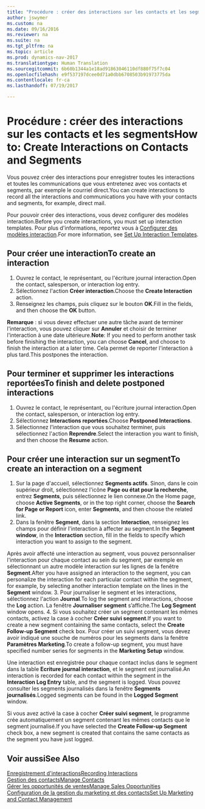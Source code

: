 ```yaml
---
title: "Procédure : créer des interactions sur les contacts et les segments"
author: jswymer
ms.custom: na
ms.date: 09/16/2016
ms.reviewer: na
ms.suite: na
ms.tgt_pltfrm: na
ms.topic: article
ms.prod: dynamics-nav-2017
ms.translationtype: Human Translation
ms.sourcegitcommit: 6b60b1344a1e18ad91863046110df880f75f7c04
ms.openlocfilehash: e9f537197dcee0d71a0dbb6708503b91973775da
ms.contentlocale: fr-ca
ms.lasthandoff: 07/19/2017

---
```

# <a name="how-to-create-interactions-on-contacts-and-segments"></a><span data-ttu-id="8eaa7-102">Procédure : créer des interactions sur les contacts et les segments</span><span class="sxs-lookup"><span data-stu-id="8eaa7-102">How to: Create Interactions on Contacts and Segments</span></span>
<span data-ttu-id="8eaa7-103">Vous pouvez créer des interactions pour enregistrer toutes les interactions et toutes les communications que vous entretenez avec vos contacts et segments, par exemple le courriel direct.</span><span class="sxs-lookup"><span data-stu-id="8eaa7-103">You can create interactions to record all the interactions and communications you have with your contacts and segments, for example, direct mail.</span></span>

<span data-ttu-id="8eaa7-104">Pour pouvoir créer des interactions, vous devez configurer des modèles interaction.</span><span class="sxs-lookup"><span data-stu-id="8eaa7-104">Before you create interactions, you must set up interaction templates.</span></span> <span data-ttu-id="8eaa7-105">Pour plus d'informations, reportez vous à [Configurer des modèles interaction](marketing-interactions.md#set-up-interaction-templates).</span><span class="sxs-lookup"><span data-stu-id="8eaa7-105">For more information, see  [Set Up Interaction Templates](marketing-interactions.md#set-up-interaction-templates).</span></span>

## <a name="to-create-an-interaction"></a><span data-ttu-id="8eaa7-106">Pour créer une interaction</span><span class="sxs-lookup"><span data-stu-id="8eaa7-106">To create an interaction</span></span>
1. <span data-ttu-id="8eaa7-107">Ouvrez le contact, le représentant, ou l'écriture journal interaction.</span><span class="sxs-lookup"><span data-stu-id="8eaa7-107">Open the contact, salesperson, or interaction log entry.</span></span>
2. <span data-ttu-id="8eaa7-108">Sélectionnez l'action **Créer interaction**.</span><span class="sxs-lookup"><span data-stu-id="8eaa7-108">Choose the **Create Interaction** action.</span></span>
3. <span data-ttu-id="8eaa7-109">Renseignez les champs, puis cliquez sur le bouton **OK**.</span><span class="sxs-lookup"><span data-stu-id="8eaa7-109">Fill in the fields, and then choose the **OK** button.</span></span>

<span data-ttu-id="8eaa7-110">**Remarque** : si vous devez effectuer une autre tâche avant de terminer l'interaction, vous pouvez cliquer sur **Annuler** et choisir de terminer l'interaction à une date ultérieure.</span><span class="sxs-lookup"><span data-stu-id="8eaa7-110">**Note**: If you need to perform another task before finishing the interaction, you can choose **Cancel**, and choose to finish the interaction at a later time.</span></span> <span data-ttu-id="8eaa7-111">Cela permet de reporter l'interaction à plus tard.</span><span class="sxs-lookup"><span data-stu-id="8eaa7-111">This postpones the interaction.</span></span>

## <a name="to-finish-and-delete-postponed-interactions"></a><span data-ttu-id="8eaa7-112">Pour terminer et supprimer les interactions reportées</span><span class="sxs-lookup"><span data-stu-id="8eaa7-112">To finish and delete postponed interactions</span></span>
1. <span data-ttu-id="8eaa7-113">Ouvrez le contact, le représentant, ou l'écriture journal interaction.</span><span class="sxs-lookup"><span data-stu-id="8eaa7-113">Open the contact, salesperson, or interaction log entry.</span></span>
2. <span data-ttu-id="8eaa7-114">Sélectionnez **Interactions reportées**.</span><span class="sxs-lookup"><span data-stu-id="8eaa7-114">Choose **Postponed Interactions**.</span></span>
3. <span data-ttu-id="8eaa7-115">Sélectionnez l'interaction que vous souhaitez terminer, puis sélectionnez l'action **Reprendre**.</span><span class="sxs-lookup"><span data-stu-id="8eaa7-115">Select the interaction you want to finish, and then choose the **Resume** action.</span></span>

## <a name="to-create-an-interaction-on-a-segment"></a><span data-ttu-id="8eaa7-116">Pour créer une interaction sur un segment</span><span class="sxs-lookup"><span data-stu-id="8eaa7-116">To create an interaction on a segment</span></span>
1. <span data-ttu-id="8eaa7-117">Sur la page d'accueil, sélectionnez **Segments actifs**. Sinon, dans le coin supérieur droit, sélectionnez l'icône **Page ou état pour la recherche**, entrez **Segments**, puis sélectionnez le lien connexe.</span><span class="sxs-lookup"><span data-stu-id="8eaa7-117">On the Home page, choose **Active Segments**, or in the top right corner, choose the **Search for Page or Report** icon, enter **Segments**, and then choose the related link.</span></span>
2. <span data-ttu-id="8eaa7-118">Dans la fenêtre **Segment**, dans la section **Interaction**, renseignez les champs pour définir l'interaction à affecter au segment.</span><span class="sxs-lookup"><span data-stu-id="8eaa7-118">In the **Segment window**, in the **Interaction** section, fill in the fields to specify which interaction you want to assign to the segment.</span></span>

  <span data-ttu-id="8eaa7-119">Après avoir affecté une interaction au segment, vous pouvez personnaliser l'interaction pour chaque contact au sein du segment, par exemple en sélectionnant un autre modèle interaction sur les lignes de la fenêtre **Segment**.</span><span class="sxs-lookup"><span data-stu-id="8eaa7-119">After you have assigned an interaction to the segment, you can personalize the interaction for each particular contact within the segment, for example, by selecting another interaction template on the lines in the **Segment** window.</span></span>
3. <span data-ttu-id="8eaa7-120">Pour journaliser le segment et les interactions, sélectionnez l'action **Journal**.</span><span class="sxs-lookup"><span data-stu-id="8eaa7-120">To log the segment and interactions, choose the **Log** action.</span></span> <span data-ttu-id="8eaa7-121">La fenêtre **Journaliser segment** s’affiche.</span><span class="sxs-lookup"><span data-stu-id="8eaa7-121">The **Log Segment** window opens.</span></span>
4. <span data-ttu-id="8eaa7-122">Si vous souhaitez créer un segment contenant les mêmes contacts, activez la case à cocher **Créer suivi segment**.</span><span class="sxs-lookup"><span data-stu-id="8eaa7-122">If you want to create a new segment containing the same contacts, select the **Create Follow-up Segment** check box.</span></span> <span data-ttu-id="8eaa7-123">Pour créer un suivi segment, vous devez avoir indiqué une souche de numéros pour les segments dans la fenêtre **Paramètres Marketing**.</span><span class="sxs-lookup"><span data-stu-id="8eaa7-123">To create a follow-up segment, you must have specified number series for segments in the **Marketing Setup** window.</span></span>

<span data-ttu-id="8eaa7-124">Une interaction est enregistrée pour chaque contact inclus dans le segment dans la table **Ecriture journal interaction**, et le segment est journalisé.</span><span class="sxs-lookup"><span data-stu-id="8eaa7-124">An interaction is recorded for each contact within the segment in the **Interaction Log Entry** table, and the segment is logged.</span></span> <span data-ttu-id="8eaa7-125">Vous pouvez consulter les segments journalisés dans la fenêtre **Segments journalisés**.</span><span class="sxs-lookup"><span data-stu-id="8eaa7-125">Logged segments can be found in the **Logged Segment** window.</span></span>

<span data-ttu-id="8eaa7-126">Si vous avez activé la case à cocher **Créer suivi segment**, le programme crée automatiquement un segment contenant les mêmes contacts que le segment journalisé.</span><span class="sxs-lookup"><span data-stu-id="8eaa7-126">If you have selected the **Create Follow-up Segment** check box, a new segment is created that contains the same contacts as the segment you have just logged.</span></span>

## <a name="see-also"></a><span data-ttu-id="8eaa7-127">Voir aussi</span><span class="sxs-lookup"><span data-stu-id="8eaa7-127">See Also</span></span>
[<span data-ttu-id="8eaa7-128">Enregistrement d'interactions</span><span class="sxs-lookup"><span data-stu-id="8eaa7-128">Recording Interactions</span></span>](marketing-interactions.md)  
[<span data-ttu-id="8eaa7-129">Gestion des contacts</span><span class="sxs-lookup"><span data-stu-id="8eaa7-129">Manage Contacts</span></span>](marketing-contacts.md)  
[<span data-ttu-id="8eaa7-130">Gérer les opportunités de ventes</span><span class="sxs-lookup"><span data-stu-id="8eaa7-130">Manage Sales Opportunities</span></span>](marketing-manage-sales-opportunities.md)  
[<span data-ttu-id="8eaa7-131">Configuration de la gestion du marketing et des contacts</span><span class="sxs-lookup"><span data-stu-id="8eaa7-131">Set Up Marketing and Contact Management</span></span>](marketing-setup-marketing.md)


